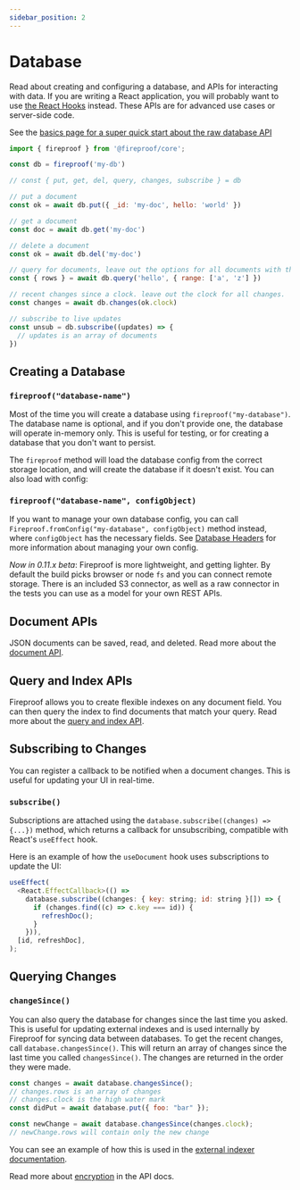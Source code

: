 ```yaml
---
sidebar_position: 2
---
```


# Database

Read about creating and configuring a database, and APIs for interacting with data. If you are writing a React application, you will probably want to use [the React Hooks](/docs/react-hooks/use-live-query) instead. These APIs are for advanced use cases or server-side code.

See the [basics page for a super quick start about the raw database API](/docs/database-api/basics)

```js
import { fireproof } from '@fireproof/core';

const db = fireproof('my-db')

// const { put, get, del, query, changes, subscribe } = db

// put a document
const ok = await db.put({ _id: 'my-doc', hello: 'world' })

// get a document
const doc = await db.get('my-doc')

// delete a document
const ok = await db.del('my-doc')

// query for documents, leave out the options for all documents with the queried field
const { rows } = await db.query('hello', { range: ['a', 'z'] })

// recent changes since a clock. leave out the clock for all changes.
const changes = await db.changes(ok.clock)

// subscribe to live updates
const unsub = db.subscribe((updates) => {
  // updates is an array of documents
})
```


## Creating a Database

### `fireproof("database-name")`

Most of the time you will create a database using `fireproof("my-database")`. The database name is optional, and if you don't provide one, the database will operate in-memory only. This is useful for testing, or for creating a database that you don't want to persist. 

The `fireproof` method will load the database config from the correct storage location, and will create the database if it doesn't exist. You can also load with config:

### `fireproof("database-name", configObject)`

If you want to manage your own database config, you can call `Fireproof.fromConfig("my-database", configObject)` method instead, where `configObject` has the necessary fields. See [Database Headers](/docs/database-api/storage#database-headers) for more information about managing your own config.

*Now in 0.11.x beta*: Fireproof is more lightweight, and getting lighter. By default the build picks browser or node `fs` and you can connect remote storage. There is an included S3 connector, as well as a raw connector in the tests you can use as a model for your own REST APIs.

## Document APIs

JSON documents can be saved, read, and deleted. Read more about the [document API](./documents).

## Query and Index APIs

Fireproof allows you to create flexible indexes on any document field. You can then query the index to find documents that match your query. Read more about the [query and index API](./index-query).

## Subscribing to Changes

You can register a callback to be notified when a document changes. This is useful for updating your UI in real-time. 

### `subscribe()`

Subscriptions are attached using the `database.subscribe((changes) => {...})` method, which returns a callback for unsubscribing, compatible with React's `useEffect` hook. 

Here is an example of how the `useDocument` hook uses subscriptions to update the UI:

```js
useEffect(
  <React.EffectCallback>(() =>
    database.subscribe((changes: { key: string; id: string }[]) => {
      if (changes.find((c) => c.key === id)) {
        refreshDoc();
      }
    })),
  [id, refreshDoc],
);
```

## Querying Changes

### `changeSince()`

You can also query the database for changes since the last time you asked. This is useful for updating external indexes and is used internally by Fireproof for syncing data between databases. To get the recent changes, call `database.changesSince()`. This will return an array of changes since the last time you called `changesSince()`. The changes are returned in the order they were made.

```js
const changes = await database.changesSince();
// changes.rows is an array of changes
// changes.clock is the high water mark
const didPut = await database.put({ foo: "bar" });

const newChange = await database.changesSince(changes.clock);
// newChange.rows will contain only the new change
```

You can see an example of how this is used in the [external indexer documentation](./index-query#external-indexers).


Read more about [encryption](./encryption) in the API docs.
